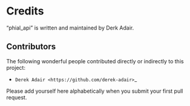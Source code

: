 Credits
=======

“phial_api” is written and maintained by Derk Adair.


Contributors
------------

The following wonderful people contributed directly or indirectly to this project:

- `Derek Adair <https://github.com/derek-adair>`_

Please add yourself here alphabetically when you submit your first pull request.
